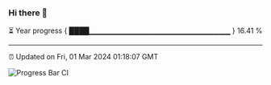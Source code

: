 ### Hi there 👋

⏳ Year progress { ████▁▁▁▁▁▁▁▁▁▁▁▁▁▁▁▁▁▁▁▁▁▁▁▁▁▁ } 16.41 %

---

⏰ Updated on Fri, 01 Mar 2024 01:18:07 GMT

![Progress Bar CI](https://github.com/ZhaoGui/ZhaoGui/workflows/Progress%20Bar%20CI/badge.svg)

